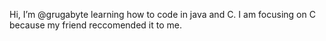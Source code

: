 Hi, I’m @grugabyte
learning how to code in java and C. I am focusing on C because my friend reccomended it to me.
